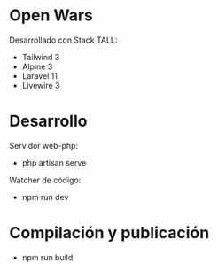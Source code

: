 # Open Wars

Desarrollado con Stack TALL:
- Tailwind 3
- Alpine 3
- Laravel 11
- Livewire 3

# Desarrollo
Servidor web-php:
- php artisan serve

Watcher de código:
- npm run dev

# Compilación y publicación
- npm run build